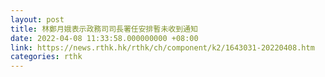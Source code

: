 ```yaml
---
layout: post
title: 林鄭月娥表示政務司司長署任安排暫未收到通知
date: 2022-04-08 11:33:58.000000000 +08:00
link: https://news.rthk.hk/rthk/ch/component/k2/1643031-20220408.htm
categories: rthk
---
```



